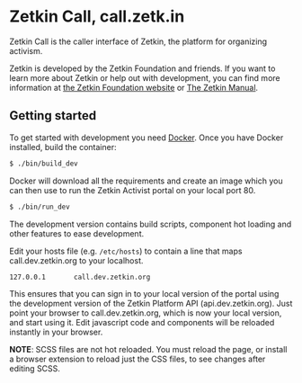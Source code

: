 # Zetkin Call, call.zetk.in
Zetkin Call is the caller interface of Zetkin, the platform for organizing
activism.

Zetkin is developed by the Zetkin Foundation and friends. If you want to learn
more about Zetkin or help out with development, you can find more information
at [the Zetkin Foundation website](http://www.zetkin.org) or
[The Zetkin Manual](http://manual.zetkin.org).

## Getting started
To get started with development you need [Docker](https://www.docker.com).
Once you have Docker installed, build the container:

```bash
$ ./bin/build_dev
```

Docker will download all the requirements and create an image which you can
then use to run the Zetkin Activist portal on your local port 80.

```bash
$ ./bin/run_dev
```

The development version contains build scripts, component hot loading and
other features to ease development.

Edit your hosts file (e.g. `/etc/hosts`) to contain a line that maps
call.dev.zetkin.org to your localhost.

```
127.0.0.1       call.dev.zetkin.org
```

This ensures that you can sign in to your local version of the portal using the
development version of the Zetkin Platform API (api.dev.zetkin.org). Just point
your browser to call.dev.zetkin.org, which is now your local version, and start
using it. Edit javascript code and components will be reloaded instantly in
your browser.

__NOTE__: SCSS files are not hot reloaded. You must reload the page, or install
a browser extension to reload just the CSS files, to see changes after editing
SCSS.
